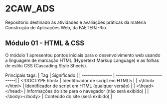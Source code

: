 # 2CAW_ADS
Repositório destinado às atividades e avaliações práticas da matéria Construção de Aplicações Web, da FAETERJ-Rio.



## Módulo 01 - HTML & CSS
O módulo 1 apresentou pontos iniciais para o desenvolvimento web usando a linguagem de marcação HTML (Hypertext Markup Language) e as folhas de estilo CSS (Cascading Style Sheets).

Principais tags:
| Tag | Significado |
| --------------- | ----------------------------|
| <\!DOCTYPE html> | Identificador de script em HTML5 |
| <\html><\/html> | Identificador de script em HTML (qualquer versão) |
  | <\head><\/head> | Informações do site para o navegador (não será exibido) |
  | <\body><\/body> | Conteúdo do site (será exibido) |
